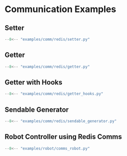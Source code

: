 # Communication Examples

## Setter

```python title="examples/comm/redis/setter.py" linenums="1"
--8<-- "examples/comm/redis/setter.py"
```

## Getter

```python title="examples/comm/redis/getter.py" linenums="1"
--8<-- "examples/comm/redis/getter.py"
```

## Getter with Hooks

```python title="examples/comm/redis/getter_hooks.py" linenums="1"
--8<-- "examples/comm/redis/getter_hooks.py"
```

## Sendable Generator

```python title="examples/comm/redis/sendable_generator.py" linenums="1"
--8<-- "examples/comm/redis/sendable_generator.py"
```

## Robot Controller using Redis Comms

```python title="examples/robot/comms_robot.py" linenums="1"
--8<-- "examples/robot/comms_robot.py"
```